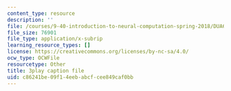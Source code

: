 ```yaml
---
content_type: resource
description: ''
file: /courses/9-40-introduction-to-neural-computation-spring-2018/DUA6lk7X2VY_captions.vtt
file_size: 76901
file_type: application/x-subrip
learning_resource_types: []
license: https://creativecommons.org/licenses/by-nc-sa/4.0/
ocw_type: OCWFile
resourcetype: Other
title: 3play caption file
uid: c86241be-09f1-4eeb-abcf-cee849caf0bb
---
```

